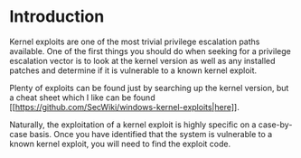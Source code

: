 # Introduction

Kernel exploits are one of the most trivial privilege escalation paths available. One of the first things you should do when seeking for a privilege escalation vector is to look at the kernel version as well as any installed patches and determine if it is vulnerable to a known kernel exploit. 

Plenty of exploits can be found just by searching up the kernel version, but a cheat sheet which I like can be found [[https://github.com/SecWiki/windows-kernel-exploits|here]].

Naturally, the exploitation of a kernel exploit is highly specific on a case-by-case basis. Once you have identified that the system is vulnerable to a known kernel exploit, you will need to find the exploit code.
